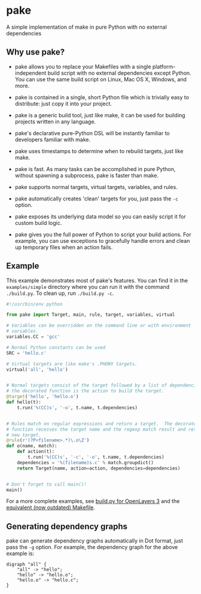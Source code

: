 pake
====

A simple implementation of make in pure Python with no external dependencies


Why use pake?
-------------

* pake allows you to replace your Makefiles with a single platform-independent build script with no external dependencies except Python.  You can use the same build script on Linux, Mac OS X, Windows, and more.

* pake is contained in a single, short Python file which is trivially easy to distribute: just copy it into your project.

* pake is a generic build tool, just like make, it can be used for building projects written in any language.

* pake's declarative pure-Python DSL will be instantly familiar to developers familiar with make.

* pake uses timestamps to determine when to rebuild targets, just like make.

* pake is fast. As many tasks can be accomplished in pure Python, without spawning a subprocess, pake is faster than make.

* pake supports normal targets, virtual targets, variables, and rules.

* pake automatically creates 'clean' targets for you, just pass the `-c` option.

* pake exposes its underlying data model so you can easily script it for custom build logic.

* pake gives you the full power of Python to script your build actions.  For example, you can use exceptions to gracefully handle errors and clean up temporary files when an action fails.


Example
-------

This example demonstrates most of pake's features.  You can find it in the `examples/simple` directory where you can run it with the command `./build.py`.  To clean up, run `./build.py -c`.

```python
#!/usr/bin/env python

from pake import Target, main, rule, target, variables, virtual

# Variables can be overridden on the command line or with environment
# variables.
variables.CC = 'gcc'

# Normal Python constants can be used
SRC = 'hello.c'

# Virtual targets are like make's .PHONY targets.
virtual('all', 'hello')


# Normal targets consist of the target followed by a list of dependencies,
# the decorated function is the action to build the target.
@target('hello', 'hello.o')
def hello(t):
    t.run('%(CC)s', '-o', t.name, t.dependencies)


# Rules match on regular expressions and return a target.  The decorated
# function receives the target name and the regexp match result and returns a
# new target.
@rule(r'(?P<filename>.*)\.o\Z')
def o(name, match):
    def action(t):
        t.run('%(CC)s', '-c', '-o', t.name, t.dependencies)
    dependencies = '%(filename)s.c' % match.groupdict()
    return Target(name, action=action, dependencies=dependencies)


# Don't forget to call main()!
main()
```

For a more complete examples, see [build.py for OpenLayers 3](https://github.com/openlayers/ol3/blob/master/build.py) and the [equivalent (now outdated) Makefile](https://github.com/openlayers/ol3/blob/5fb39ff30dd27ab0e13c2b468c3feb69789ed4ed/Makefile).


Generating dependency graphs
----------------------------

pake can generate dependency graphs automatically in Dot format, just pass the ``-g`` option.  For example, the dependency graph for the above example is:

```
digraph "all" {
	"all" -> "hello";
	"hello" -> "hello.o";
	"hello.o" -> "hello.c";
}
```
